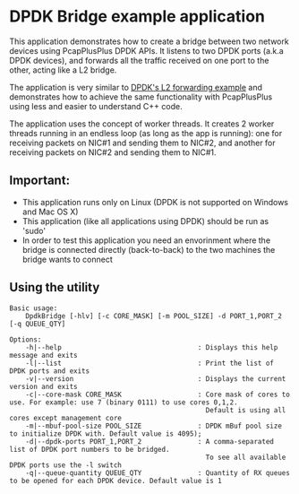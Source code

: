 DPDK Bridge example application
===============================

This application demonstrates how to create a bridge between two network devices using PcapPlusPlus DPDK APIs.
It listens to two DPDK ports (a.k.a DPDK devices), and forwards all the traffic received on one port to the other, acting like a L2 bridge. 

The application is very similar to [DPDK's L2 forwarding example](https://doc.dpdk.org/guides/sample_app_ug/l2_forward_real_virtual.html) 
and demonstrates how to achieve the same functionality with PcapPlusPlus using less and easier to understand C++ code.

The application uses the concept of worker threads. It creates 2 worker threads running in an endless loop (as long as the app is running): 
one for receiving packets on NIC#1 and sending them to NIC#2, and another for receiving packets on NIC#2 and sending them to NIC#1.

Important: 
----------
- This application runs only on Linux (DPDK is not supported on Windows and Mac OS X)
- This application (like all applications using DPDK) should be run as 'sudo'
- In order to test this application you need an envorinment where the bridge is connected directly (back-to-back) to the two machines the
  bridge wants to connect 


Using the utility
-----------------
	Basic usage: 
		DpdkBridge [-hlv] [-c CORE_MASK] [-m POOL_SIZE] -d PORT_1,PORT_2 [-q QUEUE_QTY]

	Options:
	    -h|--help                                  : Displays this help message and exits
	    -l|--list                                  : Print the list of DPDK ports and exits
		-v|--version                               : Displays the current version and exits
	    -c|--core-mask CORE_MASK                   : Core mask of cores to use. For example: use 7 (binary 0111) to use cores 0,1,2.
	                                                 Default is using all cores except management core
	    -m|--mbuf-pool-size POOL_SIZE              : DPDK mBuf pool size to initialize DPDK with. Default value is 4095);
	    -d|--dpdk-ports PORT_1,PORT_2              : A comma-separated list of DPDK port numbers to be bridged.
	                                                 To see all available DPDK ports use the -l switch
	    -q|--queue-quantity QUEUE_QTY              : Quantity of RX queues to be opened for each DPDK device. Default value is 1

